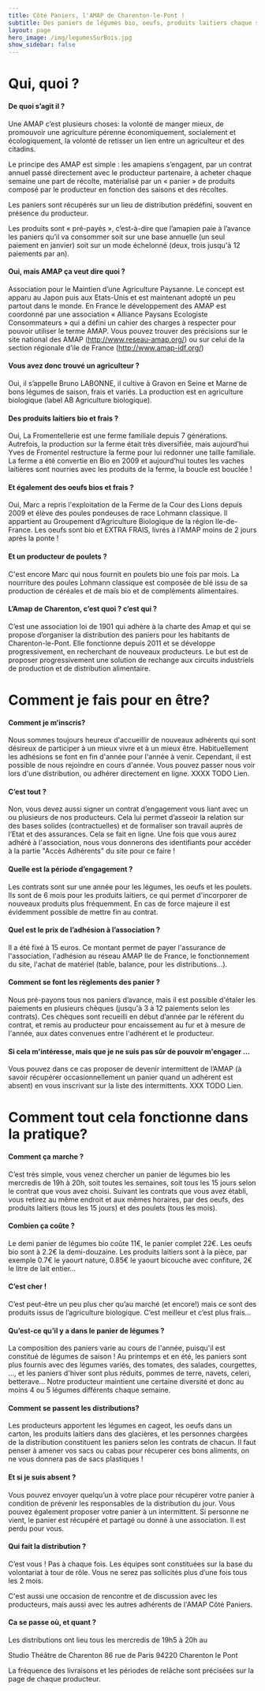 ```yaml
---
title: Côté Paniers, l'AMAP de Charenton-le-Pont !
subtitle: Des paniers de légumes bio, oeufs, produits laitiers chaque semaine...
layout: page
hero_image: /img/legumesSurBois.jpg
show_sidebar: false
---
```


# Qui, quoi ?

#### De quoi s’agit il ?
Une AMAP c’est plusieurs choses: la volonté de manger mieux, de promouvoir une agriculture pérenne économiquement, socialement et écologiquement, la volonté de retisser un lien entre un agriculteur et des citadins. 

Le principe des AMAP est simple : les amapiens s’engagent, par un contrat annuel passé directement avec le producteur partenaire, à acheter chaque semaine une part de récolte, matérialisé par un « panier » de produits composé par le producteur en fonction des saisons et des récoltes.

Les paniers sont récupérés sur un lieu de distribution prédéfini, souvent en présence du producteur.

Les produits sont « pré-payés », c’est-à-dire que l’amapien paie à l’avance les paniers qu’il va consommer soit sur une base annuelle (un seul paiement en janvier) soit sur un mode échelonné (deux, trois jusqu'à 12 paiements par an).

#### Oui, mais AMAP ça veut dire quoi ?
Association pour le Maintien d’une Agriculture Paysanne. Le concept est apparu au Japon puis aux Etats-Unis et est maintenant adopté un peu partout dans le monde. En France le développement des AMAP est coordonné par une association « Alliance Paysans Ecologiste Consommateurs » qui a défini un cahier des charges à respecter pour pouvoir utiliser le terme AMAP. Vous pouvez trouver des précisions sur le site national des AMAP (http://www.reseau-amap.org/) ou sur celui de la section régionale d’ile de France (http://www.amap-idf.org/)

#### Vous avez donc trouvé un agriculteur ?
Oui, il s’appelle Bruno LABONNE, il cultive à Gravon en Seine et Marne de bons légumes de saison, frais et variés. La production est en agriculture biologique (label AB Agriculture biologique).

#### Des produits laitiers bio et frais ?
Oui, La Fromentellerie est une ferme familiale depuis 7 générations. Autrefois, la production sur la ferme était très diversifiée, mais aujourd’hui Yves de Fromentel restructure la ferme pour lui redonner une taille familiale. La ferme a été convertie en Bio en 2009 et aujourd’hui toutes les vaches laitières sont nourries avec les produits de la ferme, la boucle est bouclée !

#### Et également des oeufs bios et frais ?
Oui, Marc a repris l'exploitation de la Ferme de la Cour des Lions depuis 2009 et élève des poules pondeuses de race Lohmann classique. Il appartient au Groupement d’Agriculture Biologique de la région Ile-de-France. Les oeufs sont bio et EXTRA FRAIS, livrés à l'AMAP moins de 2 jours après la ponte !

#### Et un producteur de poulets ?
C'est encore Marc qui nous fournit en poulets bio une fois par mois. La nourriture des poules Lohmann classique est composée de blé issu de sa production de céréales et de maïs bio et de compléments alimentaires.

#### L’Amap de Charenton, c’est quoi ? c’est qui ?
C’est une association loi de 1901 qui adhère à la charte des Amap et qui se propose d’organiser la distribution des paniers pour les habitants de Charenton-le-Pont. Elle fonctionne depuis 2011 et se développe progressivement, en recherchant de nouveaux producteurs. Le but est de proposer progressivement une solution de rechange aux circuits industriels de production et de distribution alimentaire.

# Comment je fais pour en être?

#### Comment je m’inscris?
Nous sommes toujours heureux d'accueillir de nouveaux adhérents qui sont désireux de participer à un mieux vivre et à un mieux être. Habituellement les adhésions se font en fin d'année pour l'année à venir. Cependant, il est possible de nous rejoindre en cours d'année. Vous pouvez passer nous voir lors d'une distribution, ou adhérer directement en ligne. XXXX TODO Lien.

#### C’est tout ?
Non, vous devez aussi signer un contrat d’engagement vous liant avec un ou plusieurs de nos producteurs. Cela lui permet d’asseoir la relation sur des bases solides (contractuelles) et de formaliser son travail auprès de l’Etat et des assurances. Cela se fait en ligne. Une fois que vous aurez adhéré à l'association, nous vous donnerons des identifiants pour accéder à la partie "Accès Adhérents" du site pour ce faire !

#### Quelle est la période d’engagement ?
Les contrats sont sur une année pour les légumes, les oeufs et les poulets. Ils sont de 6 mois pour les produits laitiers, ce qui permet d'incorporer de nouveaux produits plus fréquemment. En cas de force majeure il est évidemment possible de mettre fin au contrat.

#### Quel est le prix de l’adhésion à l’association ?
Il a été fixé à 15 euros. Ce montant permet de payer l'assurance de l'association, l'adhésion au réseau AMAP Ile de France, le fonctionnement du site, l'achat de matériel (table, balance, pour les distributions...).

#### Comment se font les règlements des panier ?
Nous pré-payons tous nos paniers d’avance, mais il est possible d'étaler les paiements en plusieurs chèques (jusqu'à 3 à 12 paiements selon les contrats). Ces chèques sont recueilli en début d’année par le référent du contrat, et remis au producteur pour encaissement au fur et à mesure de l'année, aux dates convenues entre l'adhérent et le producteur.

#### Si cela m'intéresse, mais que je ne suis pas sûr de pouvoir m'engager ...
Vous pouvez dans ce cas proposer de devenir intermittent de l’AMAP (à savoir récupérer occasionnellement un panier quand un adhérent est absent) en vous inscrivant sur la liste des intermittents. XXX TODO Lien.

# Comment tout cela fonctionne dans la pratique?

#### Comment ça marche ?
C’est très simple, vous venez chercher un panier de légumes bio les mercredis de 19h à 20h, soit toutes les semaines, soit tous les 15 jours selon le contrat que vous avez choisi. Suivant les contrats que vous avez établi, vous retirez au même endroit et aux mêmes horaires, par des oeufs, des produits laitiers (tous les 15 jours) et des poulets (tous les mois). 

#### Combien ça coûte ?
Le demi panier de légumes bio coûte 11€, le panier complet 22€. Les oeufs bio sont à 2.2€ la demi-douzaine. Les produits laitiers sont à la pièce, par exemple 0.7€ le yaourt nature, 0.85€ le yaourt bicouche avec confiture, 2€ le litre de lait entier... 

#### C’est cher !
C’est peut-être un peu plus cher qu’au marché (et encore!) mais ce sont des produits issus de l’agriculture biologique. C’est meilleur et c’est plus frais...

#### Qu’est-ce qu’il y a dans le panier de légumes ?
La composition des paniers varie au cours de l'année, puisqu'il est constitué de légumes de saison ! Au printemps et en été, les paniers sont plus fournis avec des légumes variés, des tomates, des salades, courgettes, ..., et les paniers d'hiver sont plus réduits, pommes de terre, navets, celeri, betterave... Notre producteur maintient une certaine diversité et donc au moins 4 ou 5 légumes différents chaque semaine. 

#### Comment se passent les distributions?
Les producteurs apportent les légumes en cageot, les oeufs dans un carton, les produits laitiers dans des glacières, et les personnes chargées de la distribution constituent les paniers selon les contrats de chacun. Il faut penser à amener vos sacs ou cabas pour récuperer ces bons aliments, on ne vous donnera pas de sacs plastiques ! 

#### Et si je suis absent ?
Vous pouvez envoyer quelqu’un à votre place pour récupérer votre panier à condition de prévenir les responsables de la distribution du jour. Vous pouvez également proposer votre panier à un intermittent. Si personne ne vient, le panier est récupéré et partagé ou donné à une association. Il est perdu pour vous.

#### Qui fait la distribution ?
C’est vous ! Pas à chaque fois. Les équipes sont constituées sur la base du volontariat à tour de rôle. Vous ne serez pas sollicités plus d’une fois tous les 2 mois.

C'est aussi une occasion de rencontre et de discussion avec les producteurs, mais aussi avec les autres adhérents de l'AMAP Côté Paniers.

#### Ca se passe où, et quant ?
Les distributions ont lieu tous les mercredis de 19h5 à 20h au

Studio Théâtre de Charenton
86 rue de Paris
94220 Charenton le Pont

La fréquence des livraisons et les périodes de relâche sont précisées sur la page de chaque producteur. 

